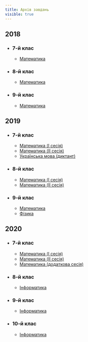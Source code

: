 ```yaml
---
title: Архів завдань
visible: true
---
```

## 2018

* ### 7-й клас

  * [Математика](math_2018_7.pdf)
* ### 8-й клас

  * [Математика](math_2018_8.pdf)
* ### 9-й клас

  * [Математика](math_2018_9.pdf)

## 2019

* ### 7-й клас

  * [Математика (I сесія)](math_2019_7_s1.pdf)
  * [Математика (II сесія)](math_2019_7_s2.pdf)
  * [Українська мова (диктант)](ukr_2019_7.pdf)
* ### 8-й клас

  * [Математика (I сесія)](math_2019_8_s1.pdf)
  * [Математика (II сесія)](math_2019_8_s2.pdf)
* ### 9-й клас

  * [Математика](math_2018_9.pdf)
  * [Фізика](physics_2019_9.pdf)

## 2020
* ### 7-й клас

  * [Математика (I сесія)](math_2020_7_s1.pdf)
  * [Математика (II сесія)](math_2020_7_s2.pdf)
  * [Математика (додаткова сесія)](math_2020_7_aux.pdf)
* ### 8-й клас

  * [Інформатика](informatics_2020_89.docx)
* ### 9-й клас

  * [Інформатика](informatics_2020_89.docx)
* ### 10-й клас

  * [Інформатика](informatics_2020_10.docx)